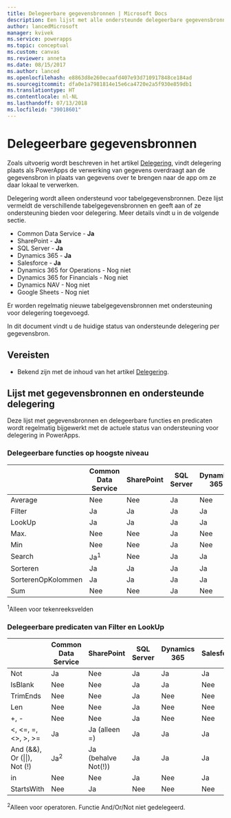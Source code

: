 ```yaml
---
title: Delegeerbare gegevensbronnen | Microsoft Docs
description: Een lijst met alle ondersteunde delegeerbare gegevensbronnen
author: lancedMicrosoft
manager: kvivek
ms.service: powerapps
ms.topic: conceptual
ms.custom: canvas
ms.reviewer: anneta
ms.date: 08/15/2017
ms.author: lanced
ms.openlocfilehash: e8863d8e260ecaafd407e93d710917848ce184ad
ms.sourcegitcommit: dfa0e1a7981814e15e6ca4720e2a5f930e859db1
ms.translationtype: HT
ms.contentlocale: nl-NL
ms.lasthandoff: 07/13/2018
ms.locfileid: "39018601"
---
```

# <a name="delegable-data-sources"></a>Delegeerbare gegevensbronnen
Zoals uitvoerig wordt beschreven in het artikel [Delegering](delegation-overview.md), vindt delegering plaats als PowerApps de verwerking van gegevens overdraagt aan de gegevensbron in plaats van gegevens over te brengen naar de app om ze daar lokaal te verwerken.

Delegering wordt alleen ondersteund voor tabelgegevensbronnen. Deze lijst vermeldt de verschillende tabelgegevensbronnen en geeft aan of ze ondersteuning bieden voor delegering. Meer details vindt u in de volgende sectie.

* Common Data Service - **Ja**
* SharePoint - **Ja**
* SQL Server - **Ja**
* Dynamics 365 - **Ja**
* Salesforce - **Ja**
* Dynamics 365 for Operations - Nog niet
* Dynamics 365 for Financials - Nog niet
* Dynamics NAV - Nog niet
* Google Sheets - Nog niet

Er worden regelmatig nieuwe tabelgegevensbronnen met ondersteuning voor delegering toegevoegd.

In dit document vindt u de huidige status van ondersteunde delegering per gegevensbron.

## <a name="prerequisites"></a>Vereisten

* Bekend zijn met de inhoud van het artikel [Delegering](delegation-overview.md).

## <a name="list-of-data-sources-and-supported-delegation"></a>Lijst met gegevensbronnen en ondersteunde delegering
Deze lijst met gegevensbronnen en delegeerbare functies en predicaten wordt regelmatig bijgewerkt met de actuele status van ondersteuning voor delegering in PowerApps.

### <a name="top-level-delegable-functions"></a>Delegeerbare functies op hoogste niveau

| &nbsp; | Common Data Service | SharePoint | SQL Server | Dynamics 365 | Salesforce |
| --- | --- | --- | --- | --- | --- |
| Average |Nee |Nee |Ja |Nee |Nee |
| Filter |Ja |Ja |Ja |Ja |Ja |
| LookUp |Ja |Ja |Ja |Ja |Ja |
| Max. |Nee |Nee |Ja |Nee |Nee |
| Min |Nee |Nee |Ja |Nee |Nee |
| Search |Ja<sup>1</sup> |Nee |Ja |Ja |Ja |
| Sorteren |Ja |Ja |Ja |Ja |Ja |
| SorterenOpKolommen |Ja |Ja |Ja |Ja |Ja |
| Sum |Nee |Nee |Ja |Nee |Nee |

<sup>1</sup>Alleen voor tekenreeksvelden

### <a name="filter-and-lookup-delegable-predicates"></a>Delegeerbare predicaten van Filter en LookUp

| &nbsp; | Common Data Service | SharePoint | SQL Server | Dynamics 365 | Salesforce |
| --- | --- | --- | --- | --- | --- |
| Not |Ja |Nee |Ja |Ja |Ja |
| IsBlank |Nee |Nee |Ja |Ja |Nee |
| TrimEnds |Nee |Nee |Ja |Nee |Nee |
| Len |Nee |Nee |Ja |Nee |Nee |
| +, - |Nee |Nee |Ja |Nee |Nee |
| <, <=, =, <>, >, >= |Ja |Ja (alleen =) |Ja |Ja |Ja |
| And (&&), Or (&#124;&#124;), Not (!) |Ja<sup>2</sup> |Ja (behalve Not(!)) |Ja |Ja |Ja |
| in |Nee |Nee |Ja |Nee |Ja |
| StartsWith |Nee |Ja |Nee |Nee |Nee |

<sup>2</sup>Alleen voor operatoren. Functie And/Or/Not niet gedelegeerd.
